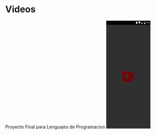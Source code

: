 # Videos

Proyecto Final para Lenguajes de Programacion
<img height="340" width="140" src="https://github.com/Vanprzz/Videos/blob/master/splash.png?raw=true" />
